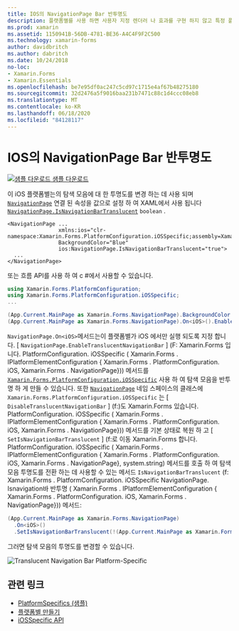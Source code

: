 ```yaml
---
title: IOS의 NavigationPage Bar 반투명도
description: 플랫폼별를 사용 하면 사용자 지정 렌더러 나 효과를 구현 하지 않고 특정 플랫폼 에서만 사용할 수 있는 기능을 사용할 수 있습니다. 이 문서에서는 NavigationPage의 탐색 모음 투명도를 변경 하는 iOS 플랫폼 관련 기능을 사용 하는 방법을 설명 합니다.
ms.prod: xamarin
ms.assetid: 1150941B-56DB-4781-BE36-A4C4F9F2C500
ms.technology: xamarin-forms
author: davidbritch
ms.author: dabritch
ms.date: 10/24/2018
no-loc:
- Xamarin.Forms
- Xamarin.Essentials
ms.openlocfilehash: be7e95df0ac247c5cd97c1715e4af67b48275180
ms.sourcegitcommit: 32d2476a5f9016baa231b7471c88c1d4ccc08eb8
ms.translationtype: MT
ms.contentlocale: ko-KR
ms.lasthandoff: 06/18/2020
ms.locfileid: "84128117"
---
```

# <a name="navigationpage-bar-translucency-on-ios"></a>IOS의 NavigationPage Bar 반투명도

[![샘플 다운로드](~/media/shared/download.png) 샘플 다운로드](https://docs.microsoft.com/samples/xamarin/xamarin-forms-samples/userinterface-platformspecifics)

이 iOS 플랫폼별는의 탐색 모음에 대 한 투명도를 변경 하는 데 사용 되며 [`NavigationPage`](xref:Xamarin.Forms.NavigationPage) 연결 된 속성을 값으로 설정 하 여 XAML에서 사용 됩니다 [`NavigationPage.IsNavigationBarTranslucent`](xref:Xamarin.Forms.PlatformConfiguration.iOSSpecific.NavigationPage.IsNavigationBarTranslucentProperty) `boolean` .

```xaml
<NavigationPage ...
                xmlns:ios="clr-namespace:Xamarin.Forms.PlatformConfiguration.iOSSpecific;assembly=Xamarin.Forms.Core"
                BackgroundColor="Blue"
                ios:NavigationPage.IsNavigationBarTranslucent="true">
  ...
</NavigationPage>
```

또는 흐름 API를 사용 하 여 c #에서 사용할 수 있습니다.

```csharp
using Xamarin.Forms.PlatformConfiguration;
using Xamarin.Forms.PlatformConfiguration.iOSSpecific;
...

(App.Current.MainPage as Xamarin.Forms.NavigationPage).BackgroundColor = Color.Blue;
(App.Current.MainPage as Xamarin.Forms.NavigationPage).On<iOS>().EnableTranslucentNavigationBar();
```

`NavigationPage.On<iOS>`메서드는이 플랫폼별가 iOS 에서만 실행 되도록 지정 합니다. [ `NavigationPage.EnableTranslucentNavigationBar` ] (F: Xamarin.Forms 입니다. PlatformConfiguration. iOSSpecific ( Xamarin.Forms . IPlatformElementConfiguration { Xamarin.Forms . PlatformConfiguration. iOS, Xamarin.Forms . NavigationPage})) 메서드를 [`Xamarin.Forms.PlatformConfiguration.iOSSpecific`](xref:Xamarin.Forms.PlatformConfiguration.iOSSpecific) 사용 하 여 탐색 모음을 반투명 하 게 만들 수 있습니다. 또한 [`NavigationPage`](xref:Xamarin.Forms.PlatformConfiguration.iOSSpecific.NavigationPage) 네임 스페이스의 클래스에 `Xamarin.Forms.PlatformConfiguration.iOSSpecific` 는 [ `DisableTranslucentNavigationBar` ] (f:)도 Xamarin.Forms 있습니다. PlatformConfiguration. iOSSpecific ( Xamarin.Forms . IPlatformElementConfiguration { Xamarin.Forms . PlatformConfiguration. iOS, Xamarin.Forms . NavigationPage})) 메서드를 기본 상태로 복원 하 고 [ `SetIsNavigationBarTranslucent` ] (f:로 이동 Xamarin.Forms 합니다. PlatformConfiguration. iOSSpecific ( Xamarin.Forms . IPlatformElementConfiguration { Xamarin.Forms . PlatformConfiguration. iOS, Xamarin.Forms . NavigationPage}, system.string) 메서드를 호출 하 여 탐색 모음 투명도를 전환 하는 데 사용할 수 있는 메서드 `IsNavigationBarTranslucent` (f: Xamarin.Forms . PlatformConfiguration. iOSSpecific NavigationPage. Isnavigation바 반투명 ( Xamarin.Forms . IPlatformElementConfiguration { Xamarin.Forms . PlatformConfiguration. iOS, Xamarin.Forms . NavigationPage})) 메서드:

```csharp
(App.Current.MainPage as Xamarin.Forms.NavigationPage)
  .On<iOS>()
  .SetIsNavigationBarTranslucent(!(App.Current.MainPage as Xamarin.Forms.NavigationPage).On<iOS>().IsNavigationBarTranslucent());
```

그러면 탐색 모음의 투명도를 변경할 수 있습니다.

![](navigation-bar-translucent-images/translucent-navigation-bar.png "Translucent Navigation Bar Platform-Specific")

## <a name="related-links"></a>관련 링크

- [PlatformSpecifics (샘플)](https://docs.microsoft.com/samples/xamarin/xamarin-forms-samples/userinterface-platformspecifics)
- [플랫폼별 만들기](~/xamarin-forms/platform/platform-specifics/index.md#creating-platform-specifics)
- [iOSSpecific API](xref:Xamarin.Forms.PlatformConfiguration.iOSSpecific)
